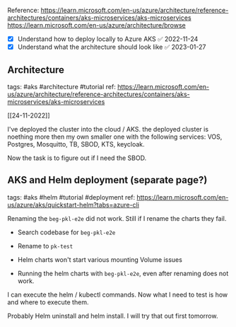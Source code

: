 
Reference: https://learn.microsoft.com/en-us/azure/architecture/reference-architectures/containers/aks-microservices/aks-microservices 
https://learn.microsoft.com/en-us/azure/architecture/browse

- [x] Understand how to deploy locally to Azure AKS ✅ 2022-11-24
- [x] Understand what the architecture should look like ✅ 2023-01-27

## Architecture 
tags: #aks #architecture #tutorial 
ref: https://learn.microsoft.com/en-us/azure/architecture/reference-architectures/containers/aks-microservices/aks-microservices 

[[24-11-2022]]

I've deployed the cluster into the cloud / AKS. the deployed cluster is noething more then my own smaller one with the following services: VOS, Postgres, Mosquitto, TB, SBOD, KTS, keycloak. 

Now the task is to figure out if I need the SBOD. 

## AKS and Helm deployment (separate page?)
tags: #aks #helm #tutorial #deployment
ref: https://learn.microsoft.com/en-us/azure/aks/quickstart-helm?tabs=azure-cli 

Renaming the `beg-pkl-e2e` did not work. Still if I rename the charts they fail. 

- Search codebase for `beg-pkl-e2e` 
- Rename to `pk-test`
- Helm charts won't start various mounting Volume issues

- Running the helm charts with `beg-pkl-e2e`, even after renaming does not work. 

I can execute the helm / kubectl commands. Now what I need to test is how and where to execute them. 

Probably Helm uninstall and helm install. I will try that out first tomorrow.



